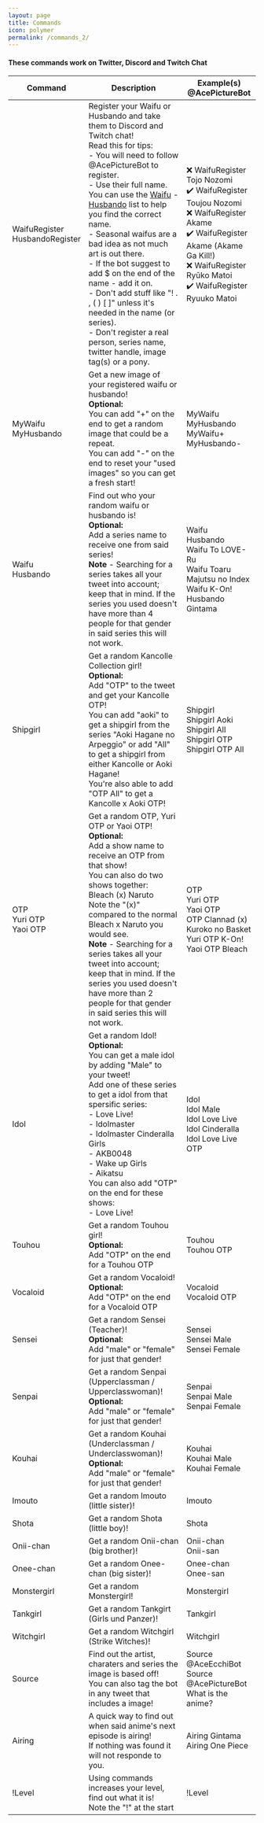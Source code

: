 ```yaml
---
layout: page
title: Commands
icon: polymer
permalink: /commands_2/
---
```


#### These commands work on Twitter, Discord and Twitch Chat

Command | Description | Example(s) @AcePictureBot
------- | ----------- | ----------
WaifuRegister<br>HusbandoRegister | Register your Waifu or Husbando and take them to Discord and Twitch chat!<br>Read this for tips:<br>- You will need to follow @AcePictureBot to register.<br>- Use their full name. You can use the [Waifu](https://github.com/ace3df/AcePictureBot/blob/master/lists/Waifu%20List.txt) - [Husbando](https://github.com/ace3df/AcePictureBot/blob/master/lists/Husbando%20List.txt) list to help you find the correct name.<br>- Seasonal waifus are a bad idea as not much art is out there.<br>- If the bot suggest to add $ on the end of the name - add it on.<br>- Don't add stuff like "! . , ( ) [ ]" unless it's needed in the name (or series). <br>- Don't register a real person, series name, twitter handle, image tag(s) or a pony.<br>| ❌ WaifuRegister Tojo Nozomi<br> ✔️ WaifuRegister Toujou Nozomi<br> ❌ WaifuRegister Akame <br>✔️ WaifuRegister Akame (Akame Ga Kill!)<br> ❌ WaifuRegister Ryūko Matoi<br> ✔️ WaifuRegister Ryuuko Matoi <br>
MyWaifu<br>MyHusbando| Get a new image of your registered waifu or husbando!<br>**Optional:**<br>You can add "+" on the end to get a random image that could be a repeat.<br>You can add "-" on the end to reset your "used images" so you can get a fresh start!|MyWaifu<br>MyHusbando<br>MyWaifu+<br>MyHusbando-
Waifu<br>Husbando|Find out who your random waifu or husbando is!<br>**Optional:**<br>Add a series name to receive one from said series!<br>**Note** - Searching for a series takes all your tweet into account; keep that in mind. If the series you used doesn't have more than 4 people for that gender in said series this will not work.|Waifu<br>Husbando<br>Waifu To LOVE-Ru<br>Waifu Toaru Majutsu no Index<br>Waifu K-On!<br>Husbando Gintama
Shipgirl|Get a random Kancolle Collection girl!<br>**Optional:**<br>Add "OTP" to the tweet and get your Kancolle OTP!<br>You can add "aoki" to get a shipgirl from the series "Aoki Hagane no Arpeggio" or add "All" to get a shipgirl from either Kancolle or Aoki Hagane!<br>You're also able to add "OTP All" to get a Kancolle x Aoki OTP!|Shipgirl<br>Shipgirl Aoki<br>Shipgirl All<br>Shipgirl OTP<br>Shipgirl OTP All
OTP<br>Yuri OTP<br>Yaoi OTP|Get a random OTP, Yuri OTP or Yaoi OTP!<br>**Optional:**<br> Add a show name to receive an OTP from that show!<br>You can also do two shows together:<br>Bleach (x) Naruto<br>Note the "(x)" compared to the normal Bleach x Naruto you would see.<br>**Note** - Searching for a series takes all your tweet into account; keep that in mind. If the series you used doesn't have more than 2 people for that gender in said series this will not work.|OTP<br>Yuri OTP<br>Yaoi OTP<br>OTP Clannad (x) Kuroko no Basket<br>Yuri OTP K-On!<br>Yaoi OTP Bleach
Idol|Get a random Idol!<br>**Optional:**<br>You can get a male idol by adding "Male" to your tweet!<br>Add one of these series to get a idol from that spersific series:<br>- Love Live!<br>- Idolmaster<br>- Idolmaster Cinderalla Girls<br>- AKB0048<br>- Wake up Girls<br>- Aikatsu<br>You can also add "OTP" on the end for these shows:<br>- Love Live!<br>|Idol<br>Idol Male<br>Idol Love Live<br>Idol Cinderalla<br>Idol Love Live OTP
Touhou|Get a random Touhou girl!<br>**Optional:**<br>Add "OTP" on the end for a Touhou OTP|Touhou<br>Touhou OTP
Vocaloid |Get a random Vocaloid!<br>**Optional:**<br>Add "OTP" on the end for a Vocaloid OTP|Vocaloid<br>Vocaloid OTP
Sensei|Get a random Sensei (Teacher)!<br>**Optional:**<br>Add "male" or "female" for just that gender!|Sensei<br>Sensei Male<br>Sensei Female
Senpai|Get a random Senpai (Upperclassman / Upperclasswoman)!<br>**Optional:**<br>Add "male" or "female" for just that gender!|Senpai<br>Senpai Male<br>Senpai Female
Kouhai|Get a random Kouhai (Underclassman / Underclasswoman)!<br>**Optional:**<br>Add "male" or "female" for just that gender!|Kouhai<br>Kouhai Male<br>Kouhai Female
Imouto|Get a random Imouto (little sister)!|Imouto
Shota|Get a random Shota (little boy)!|Shota
Onii-chan|Get a random Onii-chan (big brother)!|Onii-chan<br>Onii-san
Onee-chan|Get a random Onee-chan (big sister)!|Onee-chan<br>Onee-san
Monstergirl|Get a random Monstergirl!|Monstergirl
Tankgirl|Get a random Tankgirt (Girls und Panzer)!|Tankgirl
Witchgirl|Get a random Witchgirl (Strike Witches)!|Witchgirl
Source|Find out the artist, charaters and series the image is based off!<br>You can also tag the bot in any tweet that includes a image!|Source<br>@AceEcchiBot Source @AcePictureBot<br>What is the anime?
Airing|A quick way to find out when said anime's next episode is airing!<br>If nothing was found it will not responde to you.|Airing Gintama<br>Airing One Piece
!Level|Using commands increases your level, find out what it is!<br>Note the "!" at the start|!Level
